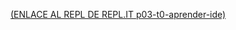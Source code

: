 [(ENLACE AL REPL DE REPL.IT p03-t0-aprender-ide)](https://repl.it/@acaymoth/p04-t0-aprender-jekyll#main.sh)
